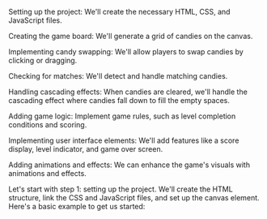Setting up the project: We'll create the necessary HTML, CSS, and JavaScript files.

Creating the game board: We'll generate a grid of candies on the canvas.

Implementing candy swapping: We'll allow players to swap candies by clicking or dragging.

Checking for matches: We'll detect and handle matching candies.

Handling cascading effects: When candies are cleared, we'll handle the cascading effect where candies fall down to fill the empty spaces.

Adding game logic: Implement game rules, such as level completion conditions and scoring.

Implementing user interface elements: We'll add features like a score display, level indicator, and game over screen.

Adding animations and effects: We can enhance the game's visuals with animations and effects.

Let's start with step 1: setting up the project. We'll create the HTML structure, link the CSS and JavaScript files, and set up the canvas element. Here's a basic example to get us started:

